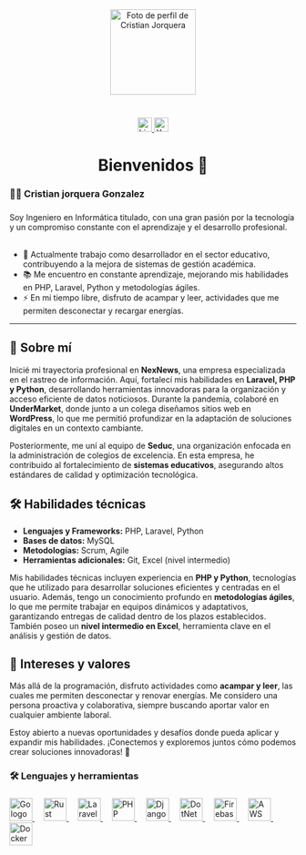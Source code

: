 <div align="center">
  <img src="https://qa.seduc.cl/jorquera/imagenes/foto_perfil_jorquera.png" 
       alt="Foto de perfil de Cristian Jorquera" 
       width="150" height="150" />
  <br><br>
</div>





###

<div align="center">
  <a href="https://www.linkedin.com/in/cristian-jorquera-gonzalez-17519912a/?trk=opento_sprofile_details" target="_blank">
    <img src="https://img.shields.io/static/v1?message=LinkedIn&logo=linkedin&label=&color=0077B5&logoColor=white&labelColor=&style=for-the-badge" height="25" alt="LinkedIn logo" />
  </a>
  
  <a href="https://www.youtube.com/@analista_cris_jorquera" target="_blank">
    <img src="https://img.shields.io/static/v1?message=Youtube&logo=youtube&label=&color=FF0000&logoColor=white&labelColor=&style=for-the-badge" height="25" alt="YouTube logo" />
  </a>
</div>


###



###

<h1 align="center">Bienvenidos 👋</h1>

###

<h3 align="left">👩‍💻  Cristian jorquera Gonzalez</h3>

###

<p align="left">
Soy Ingeniero en Informática titulado, con una gran pasión por la tecnología y un compromiso constante con el aprendizaje y el desarrollo profesional.<br><br>

- 🔭 Actualmente trabajo como desarrollador en el sector educativo, contribuyendo a la mejora de sistemas de gestión académica.<br>
- 📚 Me encuentro en constante aprendizaje, mejorando mis habilidades en PHP, Laravel, Python y metodologías ágiles.<br>
- ⚡ En mi tiempo libre, disfruto de acampar y leer, actividades que me permiten desconectar y recargar energías.<br>
</p>

---

## 📌 Sobre mí

Inicié mi trayectoria profesional en **NexNews**, una empresa especializada en el rastreo de información. Aquí, fortalecí mis habilidades en **Laravel, PHP y Python**, desarrollando herramientas innovadoras para la organización y acceso eficiente de datos noticiosos. Durante la pandemia, colaboré en **UnderMarket**, donde junto a un colega diseñamos sitios web en **WordPress**, lo que me permitió profundizar en la adaptación de soluciones digitales en un contexto cambiante.

Posteriormente, me uní al equipo de **Seduc**, una organización enfocada en la administración de colegios de excelencia. En esta empresa, he contribuido al fortalecimiento de **sistemas educativos**, asegurando altos estándares de calidad y optimización tecnológica.

## 🛠️ Habilidades técnicas

- **Lenguajes y Frameworks:** PHP, Laravel, Python  
- **Bases de datos:** MySQL  
- **Metodologías:** Scrum, Agile  
- **Herramientas adicionales:** Git, Excel (nivel intermedio)  

Mis habilidades técnicas incluyen experiencia en **PHP y Python**, tecnologías que he utilizado para desarrollar soluciones eficientes y centradas en el usuario. Además, tengo un conocimiento profundo en **metodologías ágiles**, lo que me permite trabajar en equipos dinámicos y adaptativos, garantizando entregas de calidad dentro de los plazos establecidos. También poseo un **nivel intermedio en Excel**, herramienta clave en el análisis y gestión de datos.

## 🎯 Intereses y valores

Más allá de la programación, disfruto actividades como **acampar y leer**, las cuales me permiten desconectar y renovar energías. Me considero una persona proactiva y colaborativa, siempre buscando aportar valor en cualquier ambiente laboral.

Estoy abierto a nuevas oportunidades y desafíos donde pueda aplicar y expandir mis habilidades. ¡Conectemos y exploremos juntos cómo podemos crear soluciones innovadoras! 🚀  

###

<h3 align="left">🛠 Lenguajes y herramientas</h3>

###

<div align="left">
  <!-- Go -->
  <a href="https://go.dev/" target="_blank">
    <img src="https://cdn.jsdelivr.net/gh/devicons/devicon/icons/go/go-original.svg" height="40" alt="Go logo" />
  </a>
  <img width="12" />

  <!-- Rust -->
  <a href="https://www.rust-lang.org/" target="_blank">
    <img src="https://cdn.jsdelivr.net/gh/devicons/devicon/icons/rust/rust-plain.svg" height="40" alt="Rust logo" />
  </a>
  <img width="12" />

  <!-- Laravel -->
  <a href="https://laravel.com/" target="_blank">
    <img src="https://cdn.jsdelivr.net/gh/devicons/devicon/icons/laravel/laravel-plain.svg" height="40" alt="Laravel logo" />
  </a>
  <img width="12" />

  <!-- PHP -->
  <a href="https://www.php.net/" target="_blank">
    <img src="https://cdn.jsdelivr.net/gh/devicons/devicon/icons/php/php-original.svg" height="40" alt="PHP logo" />
  </a>
  <img width="12" />

  <!-- Django -->
  <a href="https://www.djangoproject.com/" target="_blank">
    <img src="https://cdn.jsdelivr.net/gh/devicons/devicon/icons/django/django-plain.svg" height="40" alt="Django logo" />
  </a>
  <img width="12" />

  <!-- .NET -->
  <a href="https://dotnet.microsoft.com/" target="_blank">
    <img src="https://cdn.jsdelivr.net/gh/devicons/devicon/icons/dot-net/dot-net-original.svg" height="40" alt="DotNet logo" />
  </a>
  <img width="12" />

  <!-- Firebase -->
  <a href="https://firebase.google.com/" target="_blank">
    <img src="https://cdn.jsdelivr.net/gh/devicons/devicon/icons/firebase/firebase-plain.svg" height="40" alt="Firebase logo" />
  </a>
  <img width="12" />

  <!-- AWS -->
  <a href="https://aws.amazon.com/" target="_blank">
    <img src="https://cdn.jsdelivr.net/gh/devicons/devicon/icons/amazonwebservices/amazonwebservices-original.svg" height="40" alt="AWS logo" />
  </a>
  <img width="12" />

  <!-- Docker -->
  <a href="https://www.docker.com/" target="_blank">
    <img src="https://cdn.jsdelivr.net/gh/devicons/devicon/icons/docker/docker-original.svg" height="40" alt="Docker logo" />
  </a>
</div>


###



###
